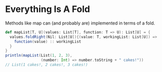 Everything Is A Fold
====================

Methods like map can (and probably are) implemented in terms of a fold.

```scala
def mapList[T, U](values: List[T], function: T => U): List[U] = {
  values.foldRight(Nil: List[U]){(value: T, workingList: List[U]) =>
    function(value) :: workingList
  }
}
println(mapList(List(1, 2, 3), 
                (number: Int) => number.toString + " cakes!"))
// List(1 cakes!, 2 cakes!, 3 cakes!)
```
